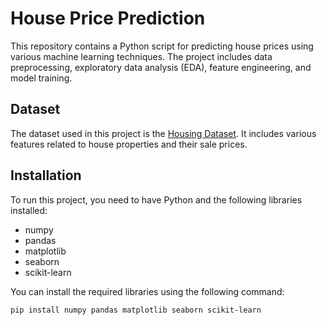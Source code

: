 # House Price Prediction

This repository contains a Python script for predicting house prices using various machine learning techniques. The project includes data preprocessing, exploratory data analysis (EDA), feature engineering, and model training.

## Dataset
The dataset used in this project is the [Housing Dataset](https://www.kaggle.com/c/house-prices-advanced-regression-techniques/data). It includes various features related to house properties and their sale prices.

## Installation
To run this project, you need to have Python and the following libraries installed:
- numpy
- pandas
- matplotlib
- seaborn
- scikit-learn

You can install the required libraries using the following command:
```
pip install numpy pandas matplotlib seaborn scikit-learn
```
